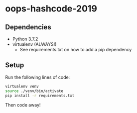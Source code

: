 # oops-hashcode-2019

## Dependencies

- Python 3.7.2
- virtualenv (ALWAYS!)
  - See requirements.txt on how to add a pip dependency

## Setup

Run the following lines of code:

```bash
virtualenv venv
source ./venv/bin/activate
pip install -r requirements.txt
```

Then code away!
